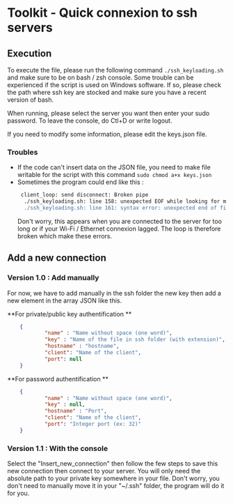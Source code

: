 # Toolkit - Quick connexion to ssh servers

## Execution

To execute the file, please run the following command `./ssh_keyloading.sh` and make sure to be on bash / zsh console.
Some trouble can be experienced if the script is used on Windows software. If so, please check the path where ssh key are stocked and make sure you have a recent version of bash.

When running, please select the server you want then enter your sudo password.
To leave the console, do Ctl+D or write logout.

If you need to modify some information, please edit the keys.json file.

### Troubles

* If the code can't insert data on the JSON file, you need to make file writable for the script with this command `sudo chmod a+x keys.json`
* Sometimes the program could end like this :
  ``` bash
   client_loop: send disconnect: Broken pipe
    ./ssh_keyloading.sh: line 158: unexpected EOF while looking for matching `"'
    ./ssh_keyloading.sh: line 161: syntax error: unexpected end of file
  ```
  Don't worry, this appears when you are connected to the server for too long or if your Wi-Fi / Ethernet connexion lagged. The loop is therefore broken which make these errors.

## Add a new connection

### Version 1.0 : Add manually

For now, we have to add manually in the ssh folder the new key then add a new element in the array JSON like this.

**For private/public key authentification **
``` json
    {
            "name" : "Name without space (one word)",
            "key" : "Name of the file in ssh folder (with extension)",
            "hostname" : "hostname",
            "client": "Name of the client",
            "port": null
    }
```

**For password authentification **
``` json
    {
            "name" : "Name without space (one word)",
            "key" : null,
            "hostname" : "Port",
            "client": "Name of the client",
            "port": "Integer port (ex: 32)"
    }
```

### Version 1.1 : With the console

Select the "Insert_new_connection" then follow the few steps to save this new connection then connect to your server.
You will only need the absolute path to your private key somewhere in your file. Don't worry, you don't need to manually move it in your "~/.ssh" folder, the program will do it for you.
